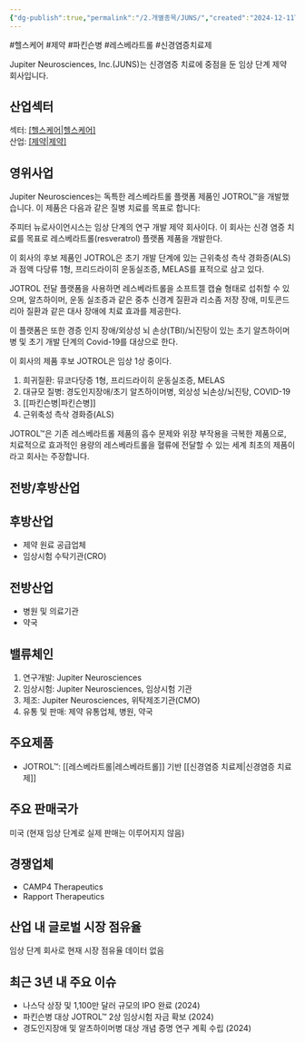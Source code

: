 ```yaml
---
{"dg-publish":true,"permalink":"/2.개별종목/JUNS/","created":"2024-12-11T18:23:48.805+09:00","updated":"2025-06-03T20:05:59.686+09:00"}
---
```


#헬스케어 #제약 #파킨슨병 #레스베라트롤 #신경염증치료제

Jupiter Neurosciences, Inc.(JUNS)는 신경염증 치료에 중점을 둔 임상 단계 제약 회사입니다.

## 산업섹터

섹터: [[헬스케어\|헬스케어]](Healthcare)  
산업: [[제약\|제약]](Pharmaceuticals)

## 영위사업

Jupiter Neurosciences는 독특한 레스베라트롤 플랫폼 제품인 JOTROL™을 개발했습니다. 이 제품은 다음과 같은 질병 치료를 목표로 합니다:

주피터 뉴로사이언시스는 임상 단계의 연구 개발 제약 회사이다. 이 회사는 신경 염증 치료를 목표로 레스베라트롤(resveratrol) 플랫폼 제품을 개발한다.  

이 회사의 후보 제품인 JOTROL은 초기 개발 단계에 있는 근위축성 측삭 경화증(ALS)과 점액 다당류 1형, 프리드라이히 운동실조증, MELAS를 표적으로 삼고 있다.  
  
JOTROL 전달 플랫폼을 사용하면 레스베라트롤을 소프트젤 캡슐 형태로 섭취할 수 있으며, 알츠하이머, 운동 실조증과 같은 중추 신경계 질환과 리소좀 저장 장애, 미토콘드리아 질환과 같은 대사 장애에 치료 효과를 제공한다.  

이 플랫폼은 또한 경증 인지 장애/외상성 뇌 손상(TBI)/뇌진탕이 있는 초기 알츠하이머병 및 초기 개발 단계의 Covid-19를 대상으로 한다.  
  
이 회사의 제품 후보 JOTROL은 임상 1상 중이다.


1. 희귀질환: 뮤코다당증 1형, 프리드라이히 운동실조증, MELAS
2. 대규모 질병: 경도인지장애/초기 알츠하이머병, 외상성 뇌손상/뇌진탕, COVID-19
3. [[파킨슨병\|파킨슨병]]
4. 근위축성 측삭 경화증(ALS)

JOTROL™은 기존 레스베라트롤 제품의 흡수 문제와 위장 부작용을 극복한 제품으로, 치료적으로 효과적인 용량의 레스베라트롤을 혈류에 전달할 수 있는 세계 최초의 제품이라고 회사는 주장합니다.

## 전방/후방산업

## 후방산업

- 제약 원료 공급업체
- 임상시험 수탁기관(CRO)

## 전방산업

- 병원 및 의료기관
- 약국

## 밸류체인

1. 연구개발: Jupiter Neurosciences
2. 임상시험: Jupiter Neurosciences, 임상시험 기관
3. 제조: Jupiter Neurosciences, 위탁제조기관(CMO)
4. 유통 및 판매: 제약 유통업체, 병원, 약국

## 주요제품

- JOTROL™: [[레스베라트롤\|레스베라트롤]] 기반 [[신경염증 치료제\|신경염증 치료제]]

## 주요 판매국가

미국 (현재 임상 단계로 실제 판매는 이루어지지 않음)

## 경쟁업체

- CAMP4 Therapeutics
- Rapport Therapeutics

## 산업 내 글로벌 시장 점유율

임상 단계 회사로 현재 시장 점유율 데이터 없음

## 최근 3년 내 주요 이슈

- 나스닥 상장 및 1,100만 달러 규모의 IPO 완료 (2024)
- 파킨슨병 대상 JOTROL™ 2상 임상시험 자금 확보 (2024)
- 경도인지장애 및 알츠하이머병 대상 개념 증명 연구 계획 수립 (2024)
